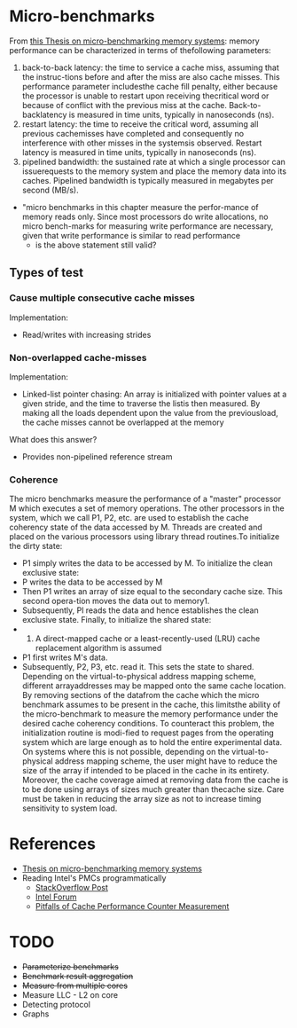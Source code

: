 # Micro-benchmarks

From [this Thesis on micro-benchmarking memory systems](https://pdfs.semanticscholar.org/1d32/09cc498254eac8fc1fea0afd8a4d285b0be9.pdf):
memory performance can be characterized in terms of thefollowing parameters:
1. back-to-back latency: the time to service a cache miss, assuming that the instruc-tions before and after the miss are also cache misses. This performance parameter includesthe cache fill penalty, either because the processor is unable to restart upon receiving thecritical word or because of conflict with the previous miss at the cache. Back-to-backlatency is measured in time units, typically in nanoseconds (ns).
2. restart latency: the time to receive the critical word, assuming all previous cachemisses have completed and consequently no interference with other misses in the systemsis observed. Restart latency is measured in time units, typically in nanoseconds (ns).
3. pipelined bandwidth: the sustained rate at which a single processor can issuerequests to the memory system and place the memory data into its caches. Pipelined bandwidth is typically measured in megabytes per second (MB/s).

- "micro benchmarks in this chapter measure the perfor-mance of memory reads only. Since most processors do write allocations, no micro bench-marks for measuring write performance are necessary, given that write performance is similar to read performance
  - is the above statement still valid?

## Types of test
### Cause multiple consecutive cache misses
Implementation:
- Read/writes with increasing strides

### Non-overlapped cache-misses
Implementation:
- Linked-list pointer chasing: An array is initialized with pointer values at a given stride, and the time to traverse the listis then measured. By making all the loads dependent upon the value from the previousload, the cache misses cannot be overlapped at the memory

What does this answer?
- Provides non-pipelined reference stream

### Coherence
The micro benchmarks measure the performance of a "master" processor M which executes a set of memory operations. The other processors in the system, which we call P1, P2, etc. are used to establish the cache coherency state of the data accessed by M. Threads are created and placed on the various processors using library thread routines.To initialize the dirty state:
  - P1 simply writes the data to be accessed by M.
To initialize the clean exclusive state:
  - P writes the data to be accessed by M
  - Then P1 writes an array of size equal to the secondary cache size. This second opera-tion moves the data out to memory1.
  - Subsequently, Pl reads the data and hence establishes the clean exclusive state.
Finally, to initialize the shared state:
  - 1. A direct-mapped cache or a least-recently-used (LRU) cache replacement algorithm is assumed
  - P1 first writes M's data.
  - Subsequently, P2, P3, etc. read it. This sets the state to shared.
Depending on the virtual-to-physical address mapping scheme, different arrayaddresses may be mapped onto the same cache location. By removing sections of the datafrom the cache which the micro benchmark assumes to be present in the cache, this limitsthe ability of the micro-benchmark to measure the memory performance under the desired cache coherency conditions. To counteract this problem, the initialization routine is modi-fied to request pages from the operating system which are large enough as to hold the entire experimental data. On systems where this is not possible, depending on the virtual-to-physical address mapping scheme, the user might have to reduce the size of the array if intended to be placed in the cache in its entirety. Moreover, the cache coverage aimed at removing data from the cache is to be done using arrays of sizes much greater than thecache size. Care must be taken in reducing the array size as not to increase timing sensitivity to system load.

# References
- [Thesis on micro-benchmarking memory systems](https://pdfs.semanticscholar.org/1d32/09cc498254eac8fc1fea0afd8a4d285b0be9.pdf)
- Reading Intel's PMCs programmatically
  - [StackOverflow Post](https://stackoverflow.com/questions/49179295/how-to-read-pmc-performance-monitoring-counter-of-intel-processor)
  - [Intel Forum](https://software.intel.com/en-us/forums/software-tuning-performance-optimization-platform-monitoring/topic/595214)
  - [Pitfalls of Cache Performance Counter Measurement](http://sites.utexas.edu/jdm4372/2013/07/14/notes-on-the-mystery-of-hardware-cache-performance-counters/)

# TODO
* ~~Parameterize benchmarks~~
* ~~Benchmark result aggregation~~
* ~~Measure from multiple cores~~
* Measure LLC - L2 on core
* Detecting protocol
* Graphs
